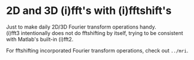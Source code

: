 # 2D and 3D (i)fft's with (i)fftshift's

Just to make daily 2D/3D Fourier transform operations handy.\
(i)fft3 intentionally does not do fftshifting by itself, trying to be consistent
with Matlab's built-in (i)fft2.

For fftshifting incorporated Fourier transform operations, check out `../mri`.